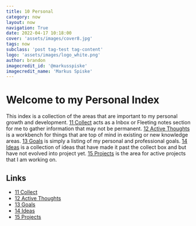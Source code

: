 ```yaml
---
title: 10 Personal
category: now
layout: now
navigation: True
date: 2022-04-17 10:18:00
cover: 'assets/images/cover8.jpg'
tags: now
subclass: 'post tag-test tag-content'
logo: 'assets/images/logo_white.png'
author: brandon
imagecredit_id: '@markusspiske'
imagecredit_name: 'Markus Spiske'
---
```

# Welcome to my Personal Index
This index is a collection of the areas that are important to my personal growth and development. <a href="{{ site.baseurl }}notes/11-Collect">11 Collect</a> acts as a Inbox or Fleeting notes section for me to gather information that may not be permanent. <a href="{{ site.baseurl }}notes/12-Active-Thoughts">12 Active Thoughts</a> is a workbench for things that are top of mind in existing or new knowledge areas. <a href="{{ site.baseurl }}notes/13-Goals">13 Goals</a> is simply a listing of my personal and professional goals. <a href="{{ site.baseurl }}notes/14-Ideas">14 Ideas</a> is a collection of ideas that have made it past the collect box and but have not evolved into project yet. <a href="{{ site.baseurl }}notes/15-Projects">15 Projects</a> is the area for active projects that I am working on.

## Links
- <a href="{{ site.baseurl }}notes/11-Collect">11 Collect</a>
- <a href="{{ site.baseurl }}notes/12-Active-Thoughts">12 Active Thoughts</a>
- <a href="{{ site.baseurl }}notes/13-Goals">13 Goals</a>
- <a href="{{ site.baseurl }}notes/14-Ideas">14 Ideas</a>
- <a href="{{ site.baseurl }}notes/15-Projects">15 Projects</a>